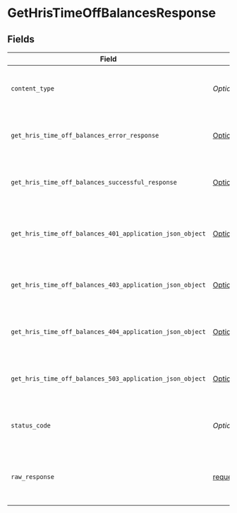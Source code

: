 # GetHrisTimeOffBalancesResponse


## Fields

| Field                                                                                                                                    | Type                                                                                                                                     | Required                                                                                                                                 | Description                                                                                                                              |
| ---------------------------------------------------------------------------------------------------------------------------------------- | ---------------------------------------------------------------------------------------------------------------------------------------- | ---------------------------------------------------------------------------------------------------------------------------------------- | ---------------------------------------------------------------------------------------------------------------------------------------- |
| `content_type`                                                                                                                           | *Optional[str]*                                                                                                                          | :heavy_check_mark:                                                                                                                       | HTTP response content type for this operation                                                                                            |
| `get_hris_time_off_balances_error_response`                                                                                              | [Optional[shared.GetHrisTimeOffBalancesErrorResponse]](undefined/models/shared/gethristimeoffbalanceserrorresponse.md)                   | :heavy_minus_sign:                                                                                                                       | GET /hris/time-off-balances Error response                                                                                               |
| `get_hris_time_off_balances_successful_response`                                                                                         | [Optional[shared.GetHrisTimeOffBalancesSuccessfulResponse]](undefined/models/shared/gethristimeoffbalancessuccessfulresponse.md)         | :heavy_minus_sign:                                                                                                                       | GET /hris/time-off-balances Successful response                                                                                          |
| `get_hris_time_off_balances_401_application_json_object`                                                                                 | [Optional[operations.GetHrisTimeOffBalances401ApplicationJSON]](undefined/models/operations/gethristimeoffbalances401applicationjson.md) | :heavy_minus_sign:                                                                                                                       | Returned when the authentication header was invalid or missing.                                                                          |
| `get_hris_time_off_balances_403_application_json_object`                                                                                 | [Optional[operations.GetHrisTimeOffBalances403ApplicationJSON]](undefined/models/operations/gethristimeoffbalances403applicationjson.md) | :heavy_minus_sign:                                                                                                                       | Returned when the passed integration is inactive.                                                                                        |
| `get_hris_time_off_balances_404_application_json_object`                                                                                 | [Optional[operations.GetHrisTimeOffBalances404ApplicationJSON]](undefined/models/operations/gethristimeoffbalances404applicationjson.md) | :heavy_minus_sign:                                                                                                                       | Returned when a requested resource is not found.                                                                                         |
| `get_hris_time_off_balances_503_application_json_object`                                                                                 | [Optional[operations.GetHrisTimeOffBalances503ApplicationJSON]](undefined/models/operations/gethristimeoffbalances503applicationjson.md) | :heavy_minus_sign:                                                                                                                       | Returned when no sync has finished successfully yet                                                                                      |
| `status_code`                                                                                                                            | *Optional[int]*                                                                                                                          | :heavy_check_mark:                                                                                                                       | HTTP response status code for this operation                                                                                             |
| `raw_response`                                                                                                                           | [requests.Response](https://requests.readthedocs.io/en/latest/api/#requests.Response)                                                    | :heavy_minus_sign:                                                                                                                       | Raw HTTP response; suitable for custom response parsing                                                                                  |